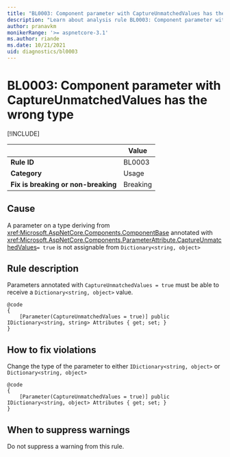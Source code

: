 ```yaml
---
title: "BL0003: Component parameter with CaptureUnmatchedValues has the wrong type"
description: "Learn about analysis rule BL0003: Component parameter with CaptureUnmatchedValues has the wrong type"
author: pranavkm
monikerRange: '>= aspnetcore-3.1'
ms.author: riande
ms.date: 10/21/2021
uid: diagnostics/bl0003
---
```

# BL0003: Component parameter with CaptureUnmatchedValues has the wrong type

[!INCLUDE[](~/includes/not-latest-version.md)]

| | Value |
|-|-|
| **Rule ID** |BL0003|
| **Category** |Usage|
| **Fix is breaking or non-breaking** |Breaking|

## Cause

A parameter on a type deriving from <xref:Microsoft.AspNetCore.Components.ComponentBase> annotated with <xref:Microsoft.AspNetCore.Components.ParameterAttribute.CaptureUnmatchedValues>`= true` is not assignable from `Dictionary<string, object>`

## Rule description

Parameters annotated with `CaptureUnmatchedValues = true` must be able to receive a `Dictionary<string, object>` value.

```razor
@code
{
    [Parameter(CaptureUnmatchedValues = true)] public IDictionary<string, string> Attributes { get; set; }
}
```

## How to fix violations

Change the type of the parameter to either `IDictionary<string, object>` or `Dictionary<string, object>`

```razor
@code
{
    [Parameter(CaptureUnmatchedValues = true)] public IDictionary<string, object> Attributes { get; set; }
}
```

## When to suppress warnings

Do not suppress a warning from this rule.

